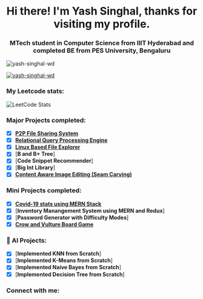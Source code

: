<h1 align="center">Hi there! I'm Yash Singhal, thanks for visiting my profile.</h1>
<h3 align="center">MTech student in Computer Science from IIIT Hyderabad and completed BE from PES University, Bengaluru</h3>

<p align="left"> <img src="https://komarev.com/ghpvc/?username=yash-singhal-wd&label=Profile%20views&color=0e75b6&style=flat" alt="yash-singhal-wd" /> </p>

<p align="left"> <a href="https://github.com/ryo-ma/github-profile-trophy"><img src="https://github-profile-trophy.vercel.app/?username=yash-singhal-wd" alt="yash-singhal-wd" /></a> </p>


<h3 align="left">My Leetcode stats:</h3>

![LeetCode Stats](https://leetcard.jacoblin.cool/yash_singhal_?theme=dark&font=Convergence&ext=heatmap)

### Major Projects completed:
- [x] [**P2P File Sharing System**](https://github.com/yash-singhal-wd/P2P_file)
- [x] [**Relational Query Processing Engine**](https://github.com/yash-singhal-wd/Query-processing_engine)
- [x] [**Linux Based File Explorer**](https://github.com/yash-singhal-wd/Linux-Based-File-Explorer)
- [x] [**B and B+ Tree**]
- [x] [**Code Snippet Recommender**]
- [x] [**Big Int Library**]
- [x] [**Content Aware Image Editing (Seam Carving)**](https://github.com/yash-singhal-wd/Seam-Carving)

### Mini Projects completed:
- [x] [**Covid-19 stats using MERN Stack**](https://github.com/yash-singhal-wd/Covid-19-stats)
- [x] [**Inventory Manangement System using MERN and Redux**]
- [x] [**Password Generator with Difficulty Modes**]
- [x] [**Crow and Vulture Board Game**](https://github.com/yash-singhal-wd/Kaooa-Board-game-)

### 🤖 AI Projects:
- [x] [**Implemented KNN from Scratch**]
- [x] [**Implemented K-Means from Scratch**]
- [x] [**Implemented Naive Bayes from Scratch**]
- [x] [**Implemented Decision Tree from Scratch**]

<h3 align="left">Connect with me:</h3>
<!-- https://leetcode.com/yash_singhal_/ -->
